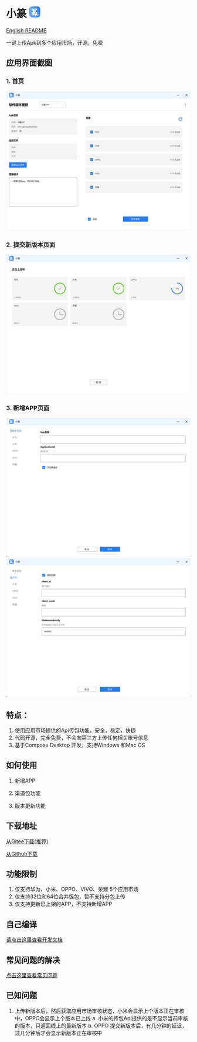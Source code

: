 

# 小篆 <img src="./img/icon.png" alt="图标" style="with:30px; height:30px"/>
<a href="./doc/ENGLISH.md">English README</a>

一键上传Apk到多个应用市场，开源，免费

## 应用界面截图

### 1. 首页
<img src="./img/home.png" alt="首页"/>

### 2. 提交新版本页面
<img src="./img/submit.png" alt="提交新版本页面"/>

### 3. 新增APP页面
<img src="./img/add.png" alt="新增APP页面"/>
<img src="./img/huawei.png" alt="华为渠道配置"/>

## 特点：

1. 使用应用市场提供的Api传包功能，安全，稳定，快捷
2. 代码开源，完全免费，不会向第三方上传任何相关账号信息
3. 基于Compose Desktop 开发，支持Windows 和Mac OS


## 如何使用
1. 新增APP

2. 渠道包功能
3. 版本更新功能


## 下载地址
<a href="https://gitee.com/xigong93/ApkDispatcher/release">从Gitee下载(推荐)</a>

<a href="https://github.com/xigong93/ApkDispatcher/release">从Github下载</a>

## 功能限制

1. 仅支持华为、小米、OPPO、VIVO、荣耀 5个应用市场
2. 仅支持32位和64位合并版包，暂不支持分包上传
3. 仅支持更新已上架的APP，不支持新增APP

## 自己编译
<a href="./doc/Develop.md">请点击这里查看开发文档</a>

## 常见问题的解决

<a href="./doc/TroubleShotting.md">点击这里查看常见问题</a>


## 已知问题
1. 上传新版本后，然后获取应用市场审核状态，小米会显示上个版本正在审核中，OPPO会显示上个版本已上线
a. 小米的传包Api提供的是不显示当前审核的版本，只返回线上的最新版本
b. OPPO 提交新版本后，有几分钟的延迟，过几分钟后才会显示新版本正在审核中